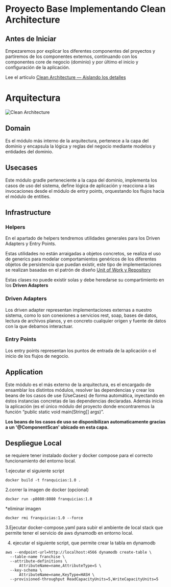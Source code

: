 # Proyecto Base Implementando Clean Architecture

## Antes de Iniciar

Empezaremos por explicar los diferentes componentes del proyectos y partiremos de los componentes externos, continuando con los componentes core de negocio (dominio) y por último el inicio y configuración de la aplicación.

Lee el artículo [Clean Architecture — Aislando los detalles](https://medium.com/bancolombia-tech/clean-architecture-aislando-los-detalles-4f9530f35d7a)

# Arquitectura

![Clean Architecture](https://miro.medium.com/max/1400/1*ZdlHz8B0-qu9Y-QO3AXR_w.png)

## Domain

Es el módulo más interno de la arquitectura, pertenece a la capa del dominio y encapsula la lógica y reglas del negocio mediante modelos y entidades del dominio.

## Usecases

Este módulo gradle perteneciente a la capa del dominio, implementa los casos de uso del sistema, define lógica de aplicación y reacciona a las invocaciones desde el módulo de entry points, orquestando los flujos hacia el módulo de entities.

## Infrastructure

### Helpers

En el apartado de helpers tendremos utilidades generales para los Driven Adapters y Entry Points.

Estas utilidades no están arraigadas a objetos concretos, se realiza el uso de generics para modelar comportamientos
genéricos de los diferentes objetos de persistencia que puedan existir, este tipo de implementaciones se realizan
basadas en el patrón de diseño [Unit of Work y Repository](https://medium.com/@krzychukosobudzki/repository-design-pattern-bc490b256006)

Estas clases no puede existir solas y debe heredarse su compartimiento en los **Driven Adapters**

### Driven Adapters

Los driven adapter representan implementaciones externas a nuestro sistema, como lo son conexiones a servicios rest,
soap, bases de datos, lectura de archivos planos, y en concreto cualquier origen y fuente de datos con la que debamos
interactuar.

### Entry Points

Los entry points representan los puntos de entrada de la aplicación o el inicio de los flujos de negocio.

## Application

Este módulo es el más externo de la arquitectura, es el encargado de ensamblar los distintos módulos, resolver las dependencias y crear los beans de los casos de use (UseCases) de forma automática, inyectando en éstos instancias concretas de las dependencias declaradas. Además inicia la aplicación (es el único módulo del proyecto donde encontraremos la función “public static void main(String[] args)”.

**Los beans de los casos de uso se disponibilizan automaticamente gracias a un '@ComponentScan' ubicado en esta capa.**

## Despliegue Local

se requiere tener instalado docker y docker compose para el correcto funcionamiento del entorno local.

1.ejecutar el siguiente script
```
docker build -t franquicias:1.0 .
```
2.correr la imagen de docker (opcional)
```
docker run -p8080:8080 franquicias:1.0
```

*eliminar imagen

```
docker rmi franquicias:1.0 --force
```
3.Ejecutar docker-compose.yaml para subir el ambiente de local stack que permite tener el servicio de aws dynamodb en entorno local.

4. ejecutar el siguiente script, que permite crear la tabla en dynamodb

```
aws --endpoint-url=http://localhost:4566 dynamodb create-table \
  --table-name franchise \
  --attribute-definitions \
      AttributeName=name,AttributeType=S \
  --key-schema \
      AttributeName=name,KeyType=HASH \
  --provisioned-throughput ReadCapacityUnits=5,WriteCapacityUnits=5
```